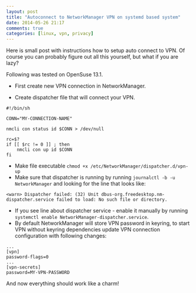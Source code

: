 ```yaml
---
layout: post
title: "Autoconnect to NetworkManager VPN on systemd based system"
date: 2014-05-26 21:17
comments: true
categories: [linux, vpn, privacy]
---
```


Here is small post with instructions how to setup auto connect to VPN.
Of course you can probably figure out all this yourself, but what if you are lazy?

<!-- more -->

Following was tested on OpenSuse 13.1.

* First create new VPN connection in NetworkManager.

* Create dispatcher file that will connect your VPN.

```text /etc/NetworkManager/dispatcher.d/vpn-up
#!/bin/sh

CONN="MY-CONNECTION-NAME"

nmcli con status id $CONN > /dev/null

rc=$?
if [[ $rc != 0 ]] ; then
    nmcli con up id $CONN
fi

```

* Make file executable `chmod +x /etc/NetworkManager/dispatcher.d/vpn-up`
* Make sure that dispatcher is running by running `journalctl -b -u NetworkManager` and looking for the line that looks like:

```text journalctl -b -u NetworkManager
<warn> Dispatcher failed: (32) Unit dbus-org.freedesktop.nm-dispatcher.service failed to load: No such file or directory.
```

* If you see line about dispatcher service - enable it manually by running `systemctl enable NetworkManager-dispatcher.service`.
* By default NetworkManager will store VPN password in keyring, to start VPN without keyring dependencies update VPN connection configuration with following changes:

```text /etc/NetworkManager/system-connections/MY-CONNECTION-NAME
...
[vpn]
password-flags=0
...
[vpn-secrets]
password=MY-VPN-PASSWORD

```

And now everything should work like a charm!
